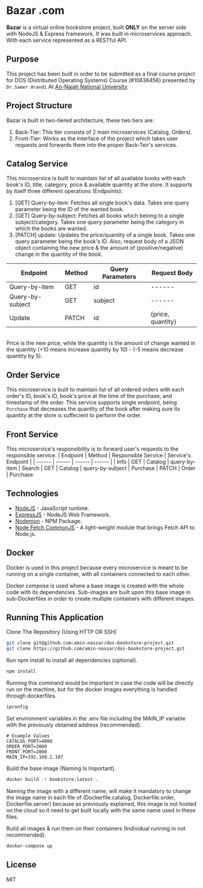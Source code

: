 # Bazar .com
**Bazar** is a virtual online bookstore project, built **ONLY** on the server side with NodeJS & Express framework. It was built in microservices approach. With each service represented as a RESTful API.

## Purpose
This project has been built in order to be submitted as a final course project for DOS (Distributed Operating Systems) Course (#10636456) presented by `Dr.Samer Arandi` At [An-Najah National University](https://www.najah.edu/en/home/).

## Project Structure
Bazar is built in two-tiered architecture, these two tiers are:
1. Back-Tier: This tier consists of 2 main microservices (Catalog, Orders).
2. Front-Tier: Works as the interface of the project which takes user requests and forwards them into the proper Back-Teir's services.

## Catalog Service
This microservice is built to maintain list of all available books with each book's ID, title, category, price & available quantity at the store.
It supports by itself three different operations (Endpoints): 
1. [GET] Query-by-item: Fetches all single book's data. Takes one query parameter being the ID of the wanted book.
2. [GET] Query-by-subject: Fetches all books which belong to a single subject/category. Takes one query parameter being the category in which the books are wanted.
3. [PATCH] update: Updates the price/quantity of a single book. Takes one query parameter being the book's ID. Also, request body of a JSON object containing the new price & the amount of (positive/negative) change in the quantity of the book.

| Endpoint | Method | Query Parameters | Request Body |
| ------ | ------ | ------ | ------ |
| Query-by-item | GET | id | ------ |
| Query-by-subject | GET | subject | ------ |
| Update | PATCH | id | {price, quantity}
<br />
Price is the new price, while the quantity is the amount of change wanted in the quantity (+10 means increase quantity by 10) - (-5 means decrease quantity by 5).

## Order Service
This microservice is built to maintain list of all ordered orders with each order's ID, book's ID, book's price at the time of the purchase, and timestamp of the order.
This service supports single endpoint, being `Purchase` that decreases the quantity of the book after making sure its quantity at the store is suffecient to perform the order.

## Front Service
This microservice's responsibility is to forward user's requests to the responsible service.
| Endpoint | Method | Responsible Service | Service's Endpoint |
| ------ | ------ | ------ | ------ |
| Info | GET | Catalog | query-by-item
| Search | GET | Catalog | query-by-subject
| Purchase | PATCH | Order | Purchase

## Technologies
- [NodeJS](https://nodejs.org/) - JavaScript runtime.
- [ExpressJS](https://expressjs.com/) - NodeJS Web Framework.
- [Nodemon](https://www.npmjs.com/package/nodemon) - NPM Package.
- [Node Fetch CommonJS](https://www.npmjs.com/package/node-fetch-commonjs) - A light-weight module that brings Fetch API to Node.js.

## Docker
Docker is used in this project because every microservice is meant to be running on a single container, with all containers connected to each other.

Docker compose is used where a base image is created with the whole code with its dependencies. Sub-images are built upon this base image in sub-Dockerfiles in order to create multiple containers with different images.

## Running This Application
Clone The Repository (Using HTTP OR SSH)
```sh
git clone git@github.com:amin-nassar/dos-bookstore-project.git
git clone https://github.com/amin-nassar/dos-bookstore-project.git
```

Run npm install to install all dependencies (optional).
```sh
npm install
```
Running this command would be important in case the code will be directly run on the machine, but for the docker images everything is handled through dockerfiles.

```sh 
ipconfig
```

Set environment variables in the .env file including the MAIN_IP variable with the previously obtained address (recommended).
```
# Example Values
CATALOG_PORT=4000
ORDER_PORT=3000
FRONT_PORT=2000
MAIN_IP=192.168.1.107
```
Build the base image (Naming Is Important).
```sh
docker build -t bookstore:latest .
```
Naming the image with a different name, will make it mandatory to change the image name in each file of (Dockerfile.catalog, Dockerfile.order, Dockerfile.server) because as previously explained, this image is not hosted on the cloud so it need to get built locally with the same name used in these files.

Build all images & run them on their containers (Individual running in not recommended).
```sh 
docker-compose up
```

## License

MIT
